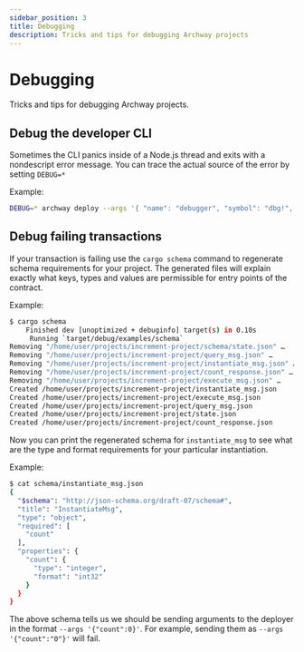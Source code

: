 ```yaml
---
sidebar_position: 3
title: Debugging
description: Tricks and tips for debugging Archway projects
---
```


# Debugging

Tricks and tips for debugging Archway projects.

<!-- ## Debugging Rust contracts -->
<!-- ## Writing unit tests -->

## Debug the developer CLI

Sometimes the CLI panics inside of a Node.js thread and exits with a nondescript error message. You can trace the actual source of the error by setting `DEBUG=*`

Example:

```bash
DEBUG=* archway deploy --args '{ "name": "debugger", "symbol": "dbg!", "minter": "archway1f395p0gg67mmfd5zcqvpnp9cxnu0hg6r9hfczq" }'
```


## Debug failing transactions

If your transaction is failing use the `cargo schema` command to regenerate schema requirements for your project. The generated files will explain exactly what keys, types and values are permissible for entry points of the contract.

Example:

```bash
$ cargo schema
    Finished dev [unoptimized + debuginfo] target(s) in 0.10s
     Running `target/debug/examples/schema`
Removing "/home/user/projects/increment-project/schema/state.json" …
Removing "/home/user/projects/increment-project/query_msg.json" …
Removing "/home/user/projects/increment-project/instantiate_msg.json" …
Removing "/home/user/projects/increment-project/count_response.json" …
Removing "/home/user/projects/increment-project/execute_msg.json" …
Created /home/user/projects/increment-project/instantiate_msg.json
Created /home/user/projects/increment-project/execute_msg.json
Created /home/user/projects/increment-project/query_msg.json
Created /home/user/projects/increment-project/state.json
Created /home/user/projects/increment-project/count_response.json
```

Now you can print the regenerated schema for `instantiate_msg` to see what are the type and format requirements for your particular instantiation.

Example:

```bash
$ cat schema/instantiate_msg.json
{
  "$schema": "http://json-schema.org/draft-07/schema#",
  "title": "InstantiateMsg",
  "type": "object",
  "required": [
    "count"
  ],
  "properties": {
    "count": {
      "type": "integer",
      "format": "int32"
    }
  }
}
```

The above schema tells us we should be sending arguments to the deployer in the format `--args '{"count":0}'`. For example, sending them as `--args '{"count":"0"}'` will fail.